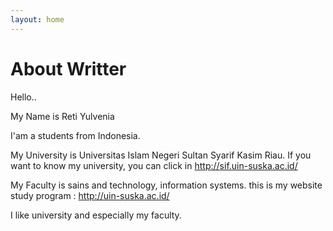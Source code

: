 ```yaml
---
layout: home
---
```


# About Writter

Hello..

My Name is Reti Yulvenia

I'am a students from Indonesia.

My University is Universitas Islam Negeri Sultan Syarif Kasim Riau. If you want to know my university, you can click in http://sif.uin-suska.ac.id/

My Faculty is sains and technology, information systems. this is my website study program : http://uin-suska.ac.id/

I like university and especially my faculty.
